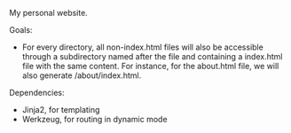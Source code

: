 My personal website.

Goals:
- For every directory, all non-index.html files will also be accessible through a subdirectory named after the file and containing a index.html file with the same content.  For instance, for the about.html file, we will also generate /about/index.html.

Dependencies:
- Jinja2, for templating
- Werkzeug, for routing in dynamic mode


